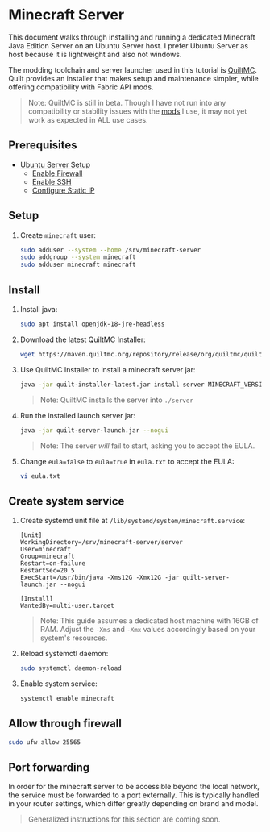 # Minecraft Server

This document walks through installing and running a dedicated Minecraft Java
Edition Server on an Ubuntu Server host. I prefer Ubuntu Server as host because
it is lightweight and also not windows.

The modding toolchain and server launcher used in this tutorial is [QuiltMC](https://quiltmc.org/en/).
Quilt provides an installer that makes setup and maintenance simpler, while
offering compatibility with Fabric API mods.

> Note: QuiltMC is still in beta. Though I have not run into any compatibility
> or stability issues with the [mods](services/minecraft-server/mods.md) I use,
> it may not yet work as expected in ALL use cases.

## Prerequisites

- [Ubuntu Server Setup](environments/ubuntu-server/_home.md)
  - [Enable Firewall](environments/ubuntu-server/enable-firewall.md 'Enable Firewall')
  - [Enable SSH](environments/ubuntu-server/enable-ssh.md 'Enable SSH')
  - [Configure Static IP](environments/ubuntu-server/set-static-ip.md 'Config Static IP')

## Setup

1. Create `minecraft` user:

    ```bash
    sudo adduser --system --home /srv/minecraft-server
    sudo addgroup --system minecraft
    sudo adduser minecraft minecraft
    ```

## Install

1. Install java:

    ```bash
    sudo apt install openjdk-18-jre-headless
    ```

1. Download the latest QuiltMC Installer:

    ```bash
    wget https://maven.quiltmc.org/repository/release/org/quiltmc/quilt-installer/latest/quilt-installer-latest.jar
    ```

1. Use QuiltMC Installer to install a minecraft server jar:

    ```bash
    java -jar quilt-installer-latest.jar install server MINECRAFT_VERSION --download-server
    ```

    > Note: QuiltMC installs the server into `./server`

1. Run the installed launch server jar:

    ```bash
    java -jar quilt-server-launch.jar --nogui
    ```

    > Note: The server *will* fail to start, asking you to accept the EULA.

1. Change `eula=false` to `eula=true` in `eula.txt` to accept the EULA:

    ```bash
    vi eula.txt
    ```

## Create system service

1. Create systemd unit file at `/lib/systemd/system/minecraft.service`:

    ```systemd
    [Unit]
    WorkingDirectory=/srv/minecraft-server/server
    User=minecraft
    Group=minecraft
    Restart=on-failure
    RestartSec=20 5
    ExecStart=/usr/bin/java -Xms12G -Xmx12G -jar quilt-server-launch.jar --nogui

    [Install]
    WantedBy=multi-user.target
    ```

    > Note: This guide assumes a dedicated host machine with 16GB of RAM. Adjust
    > the `-Xms` and `-Xmx` values accordingly based on your system's resources.

1. Reload systemctl daemon:

    ```bash
    sudo systemctl daemon-reload
    ```

1. Enable system service:

    ```bash
    systemctl enable minecraft
    ```

## Allow through firewall

```bash
sudo ufw allow 25565
```

## Port forwarding

In order for the minecraft server to be accessible beyond the local network, the
service must be forwarded to a port externally. This is typically handled in your
router settings, which differ greatly depending on brand and model.

> Generalized instructions for this section are coming soon.
